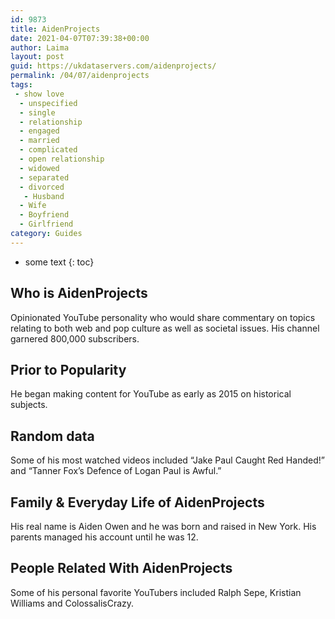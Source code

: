 ```yaml
---
id: 9873
title: AidenProjects
date: 2021-04-07T07:39:38+00:00
author: Laima
layout: post
guid: https://ukdataservers.com/aidenprojects/
permalink: /04/07/aidenprojects
tags:
 - show love
  - unspecified
  - single
  - relationship
  - engaged
  - married
  - complicated
  - open relationship
  - widowed
  - separated
  - divorced
   - Husband
  - Wife
  - Boyfriend
  - Girlfriend
category: Guides
---
```


* some text
{: toc}


## Who is AidenProjects
                  
                  
                  
Opinionated YouTube personality who would share commentary on topics relating to both web and pop culture as well as societal issues. His channel garnered 800,000 subscribers.
                  
              
            
              
            
                
                
                
## Prior to Popularity
                  
                  
                  
He began making content for YouTube as early as 2015 on historical subjects.
                  
              
            
              
            
                
                
                
## Random data
                  
                  
                  
Some of his most watched videos included &#8220;Jake Paul Caught Red Handed!&#8221; and &#8220;Tanner Fox&#8217;s Defence of Logan Paul is Awful.&#8221; 
                  
              
            
              
            
                
                
                
## Family & Everyday Life of AidenProjects
                  
                  
                  
His real name is Aiden Owen and he was born and raised in New York. His parents managed his account until he was 12.
                  
              
            
              
            
                
                
                
## People Related With AidenProjects
                  
                  
                  
Some of his personal favorite YouTubers included Ralph Sepe, Kristian Williams and ColossalisCrazy.
                  
              
            
              
            
                
              
            
              
              
            
            
              
            
          
          
          